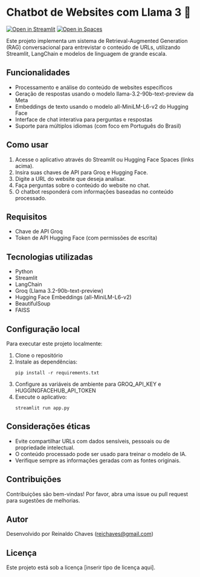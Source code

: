 # Chatbot de Websites com Llama 3 🤖

[![Open in Streamlit](https://static.streamlit.io/badges/streamlit_badge_black_white.svg)](https://entrevista-sites-llama3.streamlit.app/)
[![Open in Spaces](https://img.shields.io/badge/%F0%9F%A4%97%20Hugging%20Face-Spaces-blue)](https://huggingface.co/spaces/reichaves/chatbot-websites-llama-3.2-90b-text-preview-Brazil)

Este projeto implementa um sistema de Retrieval-Augmented Generation (RAG) conversacional para entrevistar o conteúdo de URLs, utilizando Streamlit, LangChain e modelos de linguagem de grande escala.

## Funcionalidades

- Processamento e análise do conteúdo de websites específicos
- Geração de respostas usando o modelo llama-3.2-90b-text-preview da Meta
- Embeddings de texto usando o modelo all-MiniLM-L6-v2 do Hugging Face
- Interface de chat interativa para perguntas e respostas
- Suporte para múltiplos idiomas (com foco em Português do Brasil)

## Como usar

1. Acesse o aplicativo através do Streamlit ou Hugging Face Spaces (links acima).
2. Insira suas chaves de API para Groq e Hugging Face.
3. Digite a URL do website que deseja analisar.
4. Faça perguntas sobre o conteúdo do website no chat.
5. O chatbot responderá com informações baseadas no conteúdo processado.

## Requisitos

- Chave de API Groq
- Token de API Hugging Face (com permissões de escrita)

## Tecnologias utilizadas

- Python
- Streamlit
- LangChain
- Groq (Llama 3.2-90b-text-preview)
- Hugging Face Embeddings (all-MiniLM-L6-v2)
- BeautifulSoup
- FAISS

## Configuração local

Para executar este projeto localmente:

1. Clone o repositório
2. Instale as dependências:
   ```
   pip install -r requirements.txt
   ```
3. Configure as variáveis de ambiente para GROQ_API_KEY e HUGGINGFACEHUB_API_TOKEN
4. Execute o aplicativo:
   ```
   streamlit run app.py
   ```

## Considerações éticas

- Evite compartilhar URLs com dados sensíveis, pessoais ou de propriedade intelectual.
- O conteúdo processado pode ser usado para treinar o modelo de IA.
- Verifique sempre as informações geradas com as fontes originais.

## Contribuições

Contribuições são bem-vindas! Por favor, abra uma issue ou pull request para sugestões de melhorias.

## Autor

Desenvolvido por Reinaldo Chaves (reichaves@gmail.com)

## Licença

Este projeto está sob a licença [inserir tipo de licença aqui].
